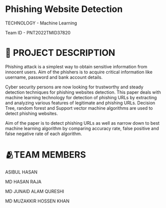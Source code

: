 #  Phishing Website Detection
TECHNOLOGY - Machine Learning

Team ID - PNT2022TMID37820 

# 📒 PROJECT DESCRIPTION
Phishing attack is a simplest way to obtain sensitive information from innocent users. Aim of the phishers is to acquire critical information like username, password and bank account details. 

Cyber security persons are now looking for trustworthy and  steady detection techniques for phishing websites detection. This paper deals with machine learning technology for detection of phishing URLs by extracting and analyzing various features of legitimate and phishing URLs. Decision Tree, random forest and Support  vector  machine algorithms are used to detect phishing websites.

Aim of the paper is to detect phishing URLs as  well as narrow down to best machine learning algorithm by comparing accuracy rate, false positive and false negative rate of each algorithm.


# 🫂TEAM MEMBERS
 ASIBUL HASAN
 
 MD HASAN RAJA
 
 MD JUNAID ALAM QURESHI
 
 MD MUZAKKIR HOSSEN KHAN

